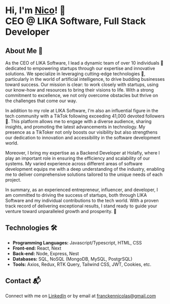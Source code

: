 # Hi, I'm <a href="https://www.linkedin.com/in/nicolas-francken">Nico<a/>! 👋 </br> <b>CEO @ LIKA Software, Full Stack Developer</b>

## About Me 🚀
As the CEO of LIKA Software, I lead a dynamic team of over 10 individuals 💼 dedicated to empowering startups through our expertise and innovative solutions. We specialize in leveraging cutting-edge technologies 🚀, particularly in the world of artificial intelligence, to drive budding businesses toward success. Our mission is clear: to work closely with startups, using our know-how and resources to bring their visions to life. With a strong commitment to excellence, we not only overcome obstacles but thrive on the challenges that come our way.

In addition to my role at LIKA Software, I'm also an influential figure in the tech community with a TikTok following exceeding 41,000 devoted followers 📱. This platform allows me to engage with a diverse audience, sharing insights, and promoting the latest advancements in technology. My presence as a TikToker not only boosts our visibility but also strengthens our dedication to innovation and accessibility in the software development world.

Moreover, I bring my expertise as a Backend Developer at Holafly, where I play an important role in ensuring the efficiency and scalability of our systems. My varied experience across different areas of software development equips me with a deep understanding of the industry, enabling me to deliver comprehensive solutions tailored to the unique needs of each project.

In summary, as an experienced entrepreneur, influencer, and developer, I am committed to driving the success of startups, both through LIKA Software and my individual contributions to the tech world. With a proven track record of delivering exceptional results, I stand ready to guide your venture toward unparalleled growth and prosperity. 🌟

## Technologies 🛠️

- <b>Programming Languages:</b> Javascript/Typescript, HTML, CSS
- <b>Front-end:</b> React, Next
- <b>Back-end:</b> Node, Express, Nest
- <b>Databases:</b> SQL, NoSQL (MongoDB, MySQL, PostgrSQL)
- <b>Tools:</b> Axios, Redux, RTK Query, Tailwind CSS, JWT, Cookies, etc.

## Contact 📬
Connect with me on [LinkedIn](https://www.linkedin.com/in/nicolas-francken) or by email at franckennicolas@gmail.com





